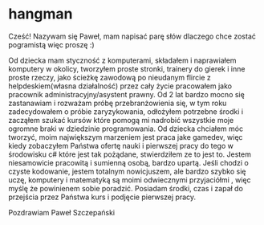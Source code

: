 # hangman
Cześć!
Nazywam się Paweł, mam napisać parę słów dlaczego chce zostać pogramistą więc proszę :)

Od dziecka mam styczność z komputerami, składałem i naprawiałem komputery w okolicy, tworzyłem proste stronki, trainery do gierek i inne proste rzeczy, jako ścieżkę zawodową po nieudanym flircie z helpdeskiem(własna działalność) przez cały życie pracowałem jako pracownik administracyjny/asystent prawny.
Od 2 lat bardzo mocno się zastanawiam i rozważam próbę przebranżowienia się, w tym roku zadecydowałem o próbie zaryzykowania, odłożyłem potrzebne środki i zacząłem szukać kursów które pomogą mi nadrobić wszystkie moje ogromne braki w dziedzinie programowania. Od dziecka chciałem móc tworzyć, moim największym marzeniem jest praca jake gamedev, więc kiedy zobaczyłem Państwa ofertę nauki i pierwszej pracy do tego w środowisku c# które jest tak pożądane, stwierdziłem ze to jest to. 
Jestem niesamowicie pracowitą i sumienną osobą, bardzo upartą. Jeśli chodzi o czyste kodowanie, jestem totalnym nowicjuszem, ale bardzo szybko się uczę, komputery i matematyką są moimi odwiecznymi przyjaciółmi , więc myślę że powinienem sobie poradzić.
Posiadam środki, czas i zapał do przejścia przez Państwa kurs i podjęcie pierwszej pracy.

Pozdrawiam
Paweł Szczepański
